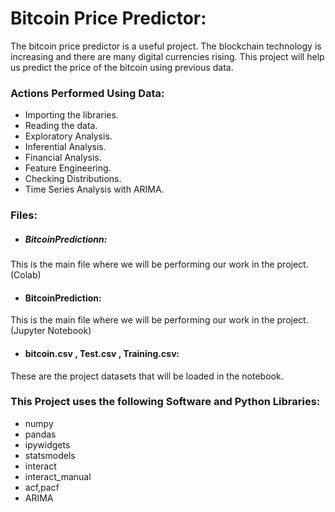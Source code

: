 # Bitcoin Price Predictor:

The bitcoin price predictor is a useful project. The blockchain technology is increasing and there are many digital currencies rising. This project will help us predict the price of the bitcoin using previous data.

### Actions Performed Using Data:

- Importing the libraries.
- Reading the data.
- Exploratory Analysis.
- Inferential Analysis.
- Financial Analysis.
- Feature Engineering.
- Checking Distributions.
- Time Series Analysis with ARIMA.

### Files:

- ##### BitcoinPredictionn:
This is the main file where we will be performing our work in the project.(Colab)
- #### BitcoinPrediction:
This is the main file where we will be performing our work in the project.(Jupyter Notebook)
- #### bitcoin.csv , Test.csv , Training.csv:
These are the project datasets that will be loaded in the notebook.

### This Project uses the following Software and Python Libraries:

- numpy
- pandas
- ipywidgets
- statsmodels
- interact
- interact_manual
- acf,pacf
- ARIMA
